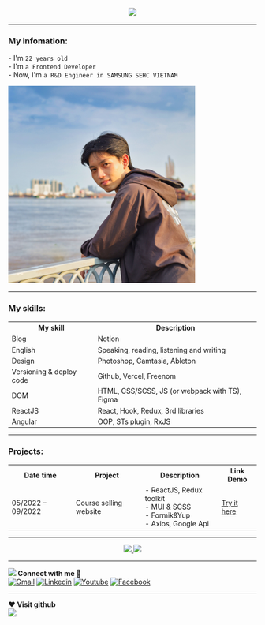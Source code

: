 <p align="center">
    <a href="https://github.com/NguyenTheLuan">
        <img
            src="https://readme-typing-svg.herokuapp.com/?lines=My+fullname+is+Nguy%E1%BB%85n+Th%E1%BA%BF+Lu%C3%A2n;I%27m+a+Front-end+web+developer;In+the+future+fullstack+developer&center=true&width=500&height=50">
<hr/>
    </a>
    <h3>My infomation:</h3>
    <p>- I'm <code>22 years old</code>
    <br/>- I'm <code>a Frontend Developer</code>
    <br/> - Now, I'm <code>a R&D Engineer in SAMSUNG SEHC VIETNAM</code></p>
    <img height="400" src="./images/BachDang.jpg"/>
<hr/>
   
</p>

<h3>My skills:</h3>
<table>
  <tr>
    <th>My skill</th>
    <th>Description</th>
  </tr>
  <tr>
    <td>Blog</td>
    <td>Notion</td>
  </tr>
  <tr>
    <td>English</td>
    <td>Speaking, reading, listening and writing</td>
  </tr>
  <tr>
    <td>Design</td>
    <td>Photoshop, Camtasia, Ableton</td>
  </tr>
  <tr>
    <td>Versioning & deploy code</td>
    <td>Github, Vercel, Freenom</td>
  </tr>
  <tr>
    <td>DOM</td>
    <td>HTML, CSS/SCSS, JS (or webpack with TS), Figma
    </td>
  </tr>
  <tr>
    <td>ReactJS</td>
    <td>React, Hook, Redux, 3rd libraries</td>
  </tr>
  <tr>
    <td>Angular</td>
    <td>OOP, STs plugin, RxJS</td>
  </tr>
</table>
<hr/>

<h3>Projects:</h3>
<table>
  <tr>
    <th>Date time</th>
    <th>Project</th>
    <th>Description</th>
    <th>Link Demo</th>
  </tr>
  <tr>
    <td>05/2022 – 09/2022</td>
    <td>Course selling website</td>
    <td>
    - ReactJS, Redux toolkit<br/>
    - MUI & SCSS<br/>
    - Formik&Yup<br/>
    - Axios, Google Api
</td>
    <td><a href="https://www.course-ecommerce.tk">Try it here</a></td>
  </tr>
</table>
<hr/>

<div align="center">
    <a align="center" href="https://github.com/NguyenTheLuan?tab=repositories" title="NguyenTheLuan">
        <img width="49%"
            src="https://github-readme-stats.vercel.app/api/top-langs/?username=NguyenTheLuan&hide=c%23,powershell,Mathematica,Ruby,Objective-C,Objective-C%2b%2b,Cuda&title_color=61dafb&text_color=ffffff&icon_color=61dafb&bg_color=20232a&langs_count=8&layout=compact&border_color=61dafb&hide_border=true" />
    </a>
    <a align="center" href="https://github.com/NguyenTheLuan" title="NguyenTheLuan">
        <img width="49%"
            src="https://github-readme-stats.vercel.app/api?username=NguyenTheLuan&show_icons=true&theme=react&border_color=61dafb&hide_border=true" />
    </a>
</div>

<hr/>
<div class="footer">
    <!-- connect -->
    <div >
        <span>
            <b>
                <img src="https://media.giphy.com/media/iY8CRBdQXODJSCERIr/giphy.gif" width="30px">
                Connect with me 🤝
            </b>
        </span>
        <br>
        <span align="center">
            <a href="mailto:nguyentheluan.11.12.2000@gmail.com"><img img
                    src="https://img.shields.io/badge/gmail-%23EA4335.svg?style=plastic&logo=gmail&logoColor=white"
                    alt="Gmail" /></a>
            <a href="https://www.linkedin.com/in/nguyentheluan/target="_blank"><img
                    src="https://img.shields.io/badge/linkedin-%231877F2.svg?style=plastic&logo=linkdin&logoColor=white"
                    alt="Linkedin" /></a>
            <a href="#"><img
                    src="https://img.shields.io/badge/youtube-%23EA4335.svg?style=plastic&logo=youtube&logoColor=white"
                    alt="Youtube" /></a>
            <a href="https://www.facebook.com/nguyentheluan.it" target="_blank"><img
                    src="https://img.shields.io/badge/facebook-%231877F2.svg?style=plastic&logo=facebook&logoColor=white"
                    alt="Facebook" /></a>
        </span>
    </div>
<hr/>
    <!-- visit -->
    <div>
        <span><b>❤️ Visit github</b></span>
        <br>
        <img  src="https://profile-counter.glitch.me/%7Bnguyentheluan.11.12.2000%7D/count.svg"></img>
    </div>

</div>
